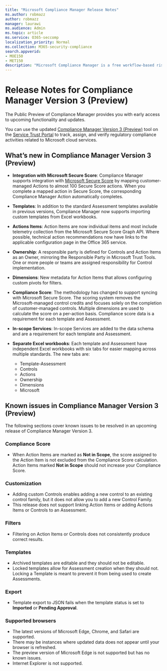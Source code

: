 ```yaml
---
title: "Microsoft Compliance Manager Release Notes"
ms.author: robmazz
author: robmazz
manager: laurawi
ms.audience: Admin
ms.topic: article
ms.service: O365-seccomp
localization_priority: Normal
ms.collection: M365-security-compliance
search.appverid: 
- MOE150
- MET150
description: "Microsoft Compliance Manager is a free workflow-based risk assessment tool in the Microsoft Service Trust Portal. Compliance Manager enables you to track, assign, and verify regulatory compliance activities related to Microsoft cloud services."
---
```


# Release Notes for Compliance Manager Version 3 (Preview)

The Public Preview of Compliance Manager provides you with early access to upcoming functionality and updates.

You can use the updated [Compliance Manager Version 3 (Preview)](https://servicetrust.microsoft.com/ComplianceManager) tool on the [Service Trust Portal](https://servicetrust.microsoft.com) to track, assign, and verify regulatory compliance activities related to Microsoft cloud services.

## What’s new in Compliance Manager Version 3 (Preview)

- **Integration with Microsoft Secure Score**: Compliance Manager supports integration with [Microsoft Secure Score](microsoft-secure-score.md) by mapping customer-managed Actions to almost 100 Secure Score actions. When you complete a mapped action in Secure Score, the corresponding Compliance Manager Action automatically completes.

- **Templates**: In addition to the standard Assessment templates available in previous versions, Compliance Manager now supports importing custom templates from Excel workbooks.

- **Actions Items**: Action Items are now individual items and most include telemetry collection from the Microsoft Secure Score Graph API. Where possible, technical action recommendations now have links to the applicable configuration page in the Office 365 service.

- **Ownership**: A responsible party is defined for Controls and Action Items as an Owner, mirroring the Responsible Party in Microsoft Trust Tools. One or more people or teams are assigned responsibility for Control implementation.

- **Dimensions**: New metadata for Action Items that allows configuring custom pivots for filters.

- **Compliance Score**: The methodology has changed to support syncing with Microsoft Secure Score. The scoring system removes the Microsoft-managed control credits and focuses solely on the completion of customer-managed controls. Multiple dimensions are used to calculate the score on a per-action basis. Compliance score data is a requirement for each template and Assessment.

- **In-scope Services**: In-scope Services are added to the data schema and are a requirement for each template and Assessment.

- **Separate Excel workbooks**: Each template and Assessment have independent Excel workbooks with six tabs for easier mapping across multiple standards. The new tabs are:

    - Template-Assessment
    - Controls
    - Actions
    - Ownership
    - Dimensions
    - Microsoft

## Known issues in Compliance Manager Version 3 (Preview)

The following sections cover known issues to be resolved in an upcoming release of Compliance Manager Version 3.

### Compliance Score

- When Action Items are marked as **Not in Scope**, the score assigned to the Action Item is not excluded from the Compliance Score calculation. Action Items marked **Not in Scope** should not increase your Compliance Score.

### Customization

- Adding custom Controls enables adding a new control to an existing control family, but it does not allow you to add a new Control Family.
- This release does not support linking Action Items or adding Actions Items or Controls to an Assessment.

### Filters

- Filtering on Action Items or Controls does not consistently produce correct results.

### Templates

- Archived templates are editable and they should not be editable.
- Locked templates allow for Assessment creation when they should not. Locking a Template is meant to prevent it from being used to create Assessments.

### Export

- Template export to JSON fails when the template status is set to **Imported** or **Pending Approval**.

### Supported browsers

- The latest versions of Microsoft Edge, Chrome, and Safari are supported.
- There may be instances where updated data does not appear until your browser is refreshed.
- The preview version of Microsoft Edge is not supported but has no known issues.
- Internet Explorer is not supported.